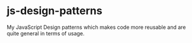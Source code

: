 # js-design-patterns
My JavaScript Design patterns which makes code more reusable and are quite general in terms of usage.
